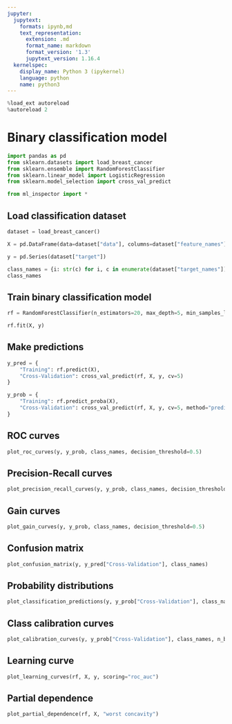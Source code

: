 ```yaml
---
jupyter:
  jupytext:
    formats: ipynb,md
    text_representation:
      extension: .md
      format_name: markdown
      format_version: '1.3'
      jupytext_version: 1.16.4
  kernelspec:
    display_name: Python 3 (ipykernel)
    language: python
    name: python3
---
```


```python
%load_ext autoreload
%autoreload 2
```

# Binary classification model

```python
import pandas as pd
from sklearn.datasets import load_breast_cancer
from sklearn.ensemble import RandomForestClassifier
from sklearn.linear_model import LogisticRegression
from sklearn.model_selection import cross_val_predict

from ml_inspector import *
```

## Load classification dataset

```python
dataset = load_breast_cancer()
```

```python
X = pd.DataFrame(data=dataset["data"], columns=dataset["feature_names"])
```

```python
y = pd.Series(dataset["target"])
```

```python
class_names = {i: str(c) for i, c in enumerate(dataset["target_names"])}
class_names
```

## Train binary classification model

```python
rf = RandomForestClassifier(n_estimators=20, max_depth=5, min_samples_leaf=5)
```

```python
rf.fit(X, y)
```

## Make predictions

```python
y_pred = {
    "Training": rf.predict(X), 
    "Cross-Validation": cross_val_predict(rf, X, y, cv=5)
}
```

```python
y_prob = {
    "Training": rf.predict_proba(X), 
    "Cross-Validation": cross_val_predict(rf, X, y, cv=5, method="predict_proba")
}
```

## ROC curves

```python
plot_roc_curves(y, y_prob, class_names, decision_threshold=0.5)
```

## Precision-Recall curves

```python
plot_precision_recall_curves(y, y_prob, class_names, decision_threshold=0.5)
```

## Gain curves

```python
plot_gain_curves(y, y_prob, class_names, decision_threshold=0.5)
```

## Confusion matrix

```python
plot_confusion_matrix(y, y_pred["Cross-Validation"], class_names)
```

## Probability distributions

```python
plot_classification_predictions(y, y_prob["Cross-Validation"], class_names, decision_threshold=0.5, points="all")
```

## Class calibration curves

```python
plot_calibration_curves(y, y_prob["Cross-Validation"], class_names, n_bins=10)
```

## Learning curve

```python
plot_learning_curves(rf, X, y, scoring="roc_auc")
```

## Partial dependence

```python
plot_partial_dependence(rf, X, "worst concavity")
```

```python

```

